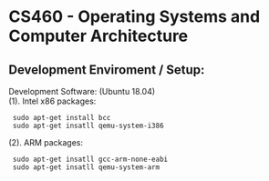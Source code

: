 # CS460 - Operating Systems and Computer Architecture
## Development Enviroment / Setup:
Development Software: (Ubuntu 18.04)<br />
(1). Intel x86 packages:

     sudo apt-get install bcc
     sudo apt-get insatll qemu-system-i386

(2). ARM packages:

     sudo apt-get insatll gcc-arm-none-eabi
     sudo apt-get insatll qemu-system-arm
